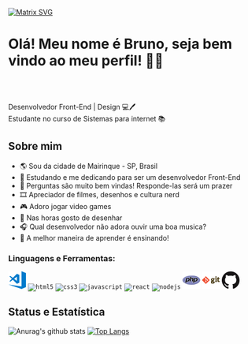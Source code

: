   [![Matrix SVG](https://raw.githubusercontent.com/rodrigograca31/rodrigograca31/master/matrix.svg)](https://www.youtube.com/watch?v=SDkAGkd4NLc) 
# Olá! Meu nome é Bruno, seja bem vindo ao meu perfil! 🖖🏼
<br />
<br />

Desenvolvedor Front-End | Design 💻🖊
<br />
Estudante no curso de Sistemas para internet 📚

## Sobre mim

- 🌎 Sou da cidade de Mairinque - SP, Brasil
- 🌱 Estudando e me dedicando para ser um desenvolvedor Front-End
- 💬 Perguntas são muito bem vindas! Responde-las será um prazer
- 🎞️ Apreciador de filmes, desenhos e cultura nerd
- 🎮 Adoro jogar video games
- 🎨 Nas horas gosto de desenhar
- 🎧 Qual desenvolvedor não adora ouvir uma boa musica?
- 💎 A melhor maneira de aprender é ensinando!

### Linguagens e Ferramentas:

<code><img height="36" src="https://raw.githubusercontent.com/github/explore/80688e429a7d4ef2fca1e82350fe8e3517d3494d/topics/visual-studio-code/visual-studio-code.png"></code>
<code><img src="https://devicons.github.io/devicon/devicon.git/icons/html5/html5-original.svg" alt="html5" width="36" height="36"/></code>
<code><img src="https://devicons.github.io/devicon/devicon.git/icons/css3/css3-original.svg" alt="css3" width="36" height="36"/></code>
<code><img src="https://devicons.github.io/devicon/devicon.git/icons/javascript/javascript-original.svg" alt="javascript" width="36" height="36"/></code>
<code><img src="https://devicons.github.io/devicon/devicon.git/icons/react/react-original.svg" alt="react" width="36" height="36"/></code>
<code><img src="https://devicons.github.io/devicon/devicon.git/icons/nodejs/nodejs-original.svg" alt="nodejs" width="36" height="36"/></code>
<code><img height="36" src="https://raw.githubusercontent.com/github/explore/80688e429a7d4ef2fca1e82350fe8e3517d3494d/topics/php/php.png"></code>
<code><img height="36" src="https://raw.githubusercontent.com/github/explore/80688e429a7d4ef2fca1e82350fe8e3517d3494d/topics/git/git.png"></code>
<code><img height="36" src="https://raw.githubusercontent.com/github/explore/78df643247d429f6cc873026c0622819ad797942/topics/github/github.png"></code>

## Status e Estatística


![Anurag's github stats](https://github-readme-stats.vercel.app/api?username=gmbrunoo&show_icons=true&theme=tokyonight)
[![Top Langs](https://github-readme-stats.vercel.app/api/top-langs/?username=gmbrunoo&layout=compact&theme=tokyonight)](https://github.com/gmbrunoo/github-readme-stats)




